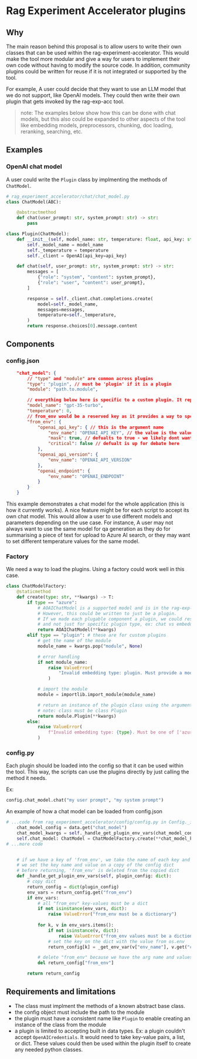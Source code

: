 # Rag Experiment Accelerator plugins


## Why

The main reason behind this proposal is to allow users to write their own classes that can be used within the rag-experiment-accelerator. This would make the tool more modular and give a way for users to implement their own code without having to modify the source code. In addition, community plugins could be written for reuse if it is not integrated or supported by the tool.


For example, A user could decide that they want to use an LLM model that we do not support, like OpenAI models. They could then write their own plugin that gets invoked by the rag-exp-acc tool.

> note: The examples below show how this can be done with chat models, but this also could be expanded to other aspects of the tool like embedding models, preprocessors, chunking, doc loading, reranking, searching, etc. 


## Examples

### OpenAI chat model

A user could write the `Plugin` class by implmenting the methods of `ChatModel`.

```python
# rag_experiment_accelerator/chat/chat_model.py
class ChatModel(ABC):

    @abstractmethod
    def chat(user_prompt: str, system_prompt: str) -> str:
        pass
```

```python
class Plugin(ChatModel):
    def __init__(self, model_name: str, temperature: float, api_key: str):
        self._model_name = model_name
        self._temperature = temperature
        self._client = OpenAI(api_key=api_key)

    def chat(self, user_prompt: str, system_prompt: str) -> str:
        messages = [
            {"role": "system", "content": system_prompt},
            {"role": "user", "content": user_prompt},
        ]

        response = self._client.chat.completions.create(
            model=self._model_name,
            messages=messages,
            temperature=self._temperature,
        )
        return response.choices[0].message.content
```


## Components


### config.json

```json
    "chat_model": {
        // "type" and "module" are common across plugins
        "type": "plugin", // must be 'plugin' if it is a plugin
        "module": "path.to.module",

        // everything below here is specific to a custom plugin. It represents the argument names and values that the plugin accepts for initialization
        "model_name": "gpt-35-turbo",
        "temperature": 0,
        // from_env would be a reserved key as it provides a way to specify values coming .env
        "from_env": {
            "openai_api_key": { // this is the argument name
                "env_name": "OPENAI_API_KEY", // the value is the value of this environment var
                "mask": true, // defualts to true - we likely dont want to print env variables 
                "critical": false // defualt is up for debate here
            },
            "openai_api_version": {
                "env_name": "OPENAI_API_VERSION"
            },
            "openai_endpoint": {
                "env_name": "OPENAI_ENDPOINT"
            }
        }
    }
```

This example demonstrates a chat model for the whole application (this is how it currently works). A nice feature might be for each script to accept its own chat model. This would allow a user to use different models and parameters depending on the use case. For instance, A user may not always want to use the same model for qa generation as they do for summarising a piece of text for upload to Azure AI search, or they may want to set different temperature values for the same model.


### Factory

We need a way to load the plugins. Using a factory could work well in this case.

```python
class ChatModelFactory:
    @staticmethod
    def create(type: str, **kwargs) -> T:
        if type == "azure":
            # AOAIChatModel is a supported model and is in the rag-exp-acc source code. 
            # However, this could be written to just be a plugin. 
            # If we made each plugable component a plugin, we could resuse this code across plugins,
            # and not just for specific plugin type, ex: chat vs embedding model plugins
            return AOAIChatModel(**kwargs)
        elif type == "plugin": # these are for custom plugins
            # get the name of the module
            module_name = kwargs.pop("module", None)

            # error handling
            if not module_name:
                raise ValueError(
                    "Invalid embedding type: plugin. Must provide a module name."
                )

            # import the module
            module = importlib.import_module(module_name)

            # return an instance of the plugin class using the arguments from config
            # note: class must be class Plugin
            return module.Plugin(**kwargs)
        else:
            raise ValueError(
                f"Invalid embedding type: {type}. Must be one of ['azure', 'plugin']"
            )
```

### config.py

Each plugin should be loaded into the config so that it can be used within the tool. This way, the scripts can use the plugins directly by just calling the method it needs. 

Ex: 
```python
config.chat_model.chat("my user prompt", "my system prompt")
```


An example of how a chat model can be loaded from config.json

```python
# ...code from rag_experiment_accelerator/config/config.py in Config._initialize
    chat_model_config = data.get("chat_model")
    chat_model_kwargs = self._handle_get_plugin_env_vars(chat_model_config)
    self.chat_model: ChatModel = ChatModelFactory.create(**chat_model_kwargs)
# ...more code


    # if we have a key of 'from_env', we take the name of each key and get its value from os.env
    # we set the key name and value on a copy of the config dict
    # before returning, 'from_env' is deleted from the copied dict
    def _handle_get_plugin_env_vars(self, plugin_config: dict):
        # copy dict
        return_config = dict(plugin_config)
        env_vars = return_config.get("from_env")
        if env_vars:
            # all "from_env" key-values must be a dict
            if not isinstance(env_vars, dict):
                raise ValueError("from_env must be a dictionary")
            
            for k, v in env_vars.items():
                if not isinstance(v, dict):
                    raise ValueError("from_env values must be a dictionary")
                # set the key on the dict with the value from os.env
                return_config[k] = _get_env_var(v["env_name"], v.get("critical", False), v.get("mask", True))

            # delete "from_env" because we have the arg name and values in the dict
            del return_config["from_env"]

        return return_config

```


## Requirements and limitations
- The class must implment the methods of a known abstract base class.
- the config object must include the path to the module
- the plugin must have a consistent name like `Plugin` to enable creating an instance of the class from the module
- a plugin is limited to accepting built in data types. Ex: a plugin couldn't accept `OpenAICredentials`. It would need to take key-value pairs, a list, or dict. These values could then be used within the plugin itself to create any needed python classes.
